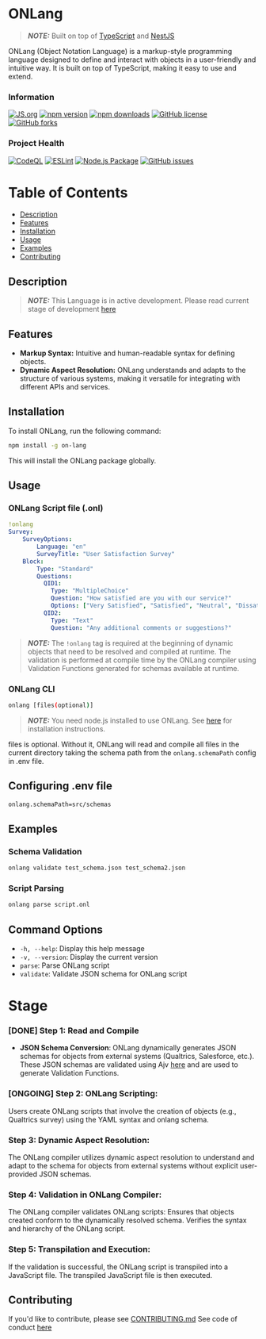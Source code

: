 [npm]: https://www.npmjs.com/package/on-lang
[github]: https://github.com/rajatasusual/on-lang
[readme]: https://github.com/rajatasusual/on-lang/blob/main/README.md
[twitter]: https://twitter.com/rajatasusual

# ONLang

> **_NOTE:_** Built on top of [TypeScript](https://www.typescriptlang.org/) and [NestJS](https://nestjs.com/)

ONLang (Object Notation Language) is a markup-style programming language designed to define and interact with objects in a user-friendly and intuitive way. It is built on top of TypeScript, making it easy to use and extend.

### Information
[![JS.org](https://img.shields.io/badge/JS.org-Documentation-ffe70b)](https://onlang.js.org/)
[![npm version](https://img.shields.io/npm/v/on-lang.svg)](https://www.npmjs.com/package/on-lang)
[![npm downloads](https://img.shields.io/npm/dm/on-lang.svg)](https://www.npmjs.com/package/on-lang)
[![GitHub license](https://img.shields.io/github/license/rajatasusual/on-lang.svg)](https://github.com/rajatasusual/on-lang/blob/main/LICENSE)
[![GitHub forks](https://img.shields.io/github/forks/rajatasusual/on-lang)](https://github.com/rajatasusual/on-lang/network)


### Project Health
[![CodeQL](https://github.com/rajatasusual/on-lang/actions/workflows/github-code-scanning/codeql/badge.svg)](https://github.com/rajatasusual/on-lang/actions/workflows/github-code-scanning/codeql)
[![ESLint](https://github.com/rajatasusual/on-lang/actions/workflows/eslint.yml/badge.svg)](https://github.com/rajatasusual/on-lang/actions/workflows/eslint.yml)
[![Node.js Package](https://github.com/rajatasusual/on-lang/actions/workflows/npm-test.yml/badge.svg)](https://github.com/rajatasusual/on-lang/actions/workflows/npm-test.yml)
[![GitHub issues](https://img.shields.io/github/issues/rajatasusual/on-lang)](https://github.com/rajatasusual/on-lang/issues)


# Table of Contents

- [Description](#description)
- [Features](#features)
- [Installation](#installation)
- [Usage](#usage)
- [Examples](#examples)
- [Contributing](#contributing)

## Description
> **_NOTE:_**  This Language is in active development. Please read current stage of development [here](#stage)

## Features

- **Markup Syntax:** Intuitive and human-readable syntax for defining objects.
- **Dynamic Aspect Resolution:** ONLang understands and adapts to the structure of various systems, making it versatile for integrating with different APIs and services.

## Installation

To install ONLang, run the following command:

```bash
npm install -g on-lang
```
This will install the ONLang package globally. 

## Usage

### ONLang Script file (.onl)
```yaml
!onlang
Survey:
    SurveyOptions:
        Language: "en"
        SurveyTitle: "User Satisfaction Survey"
    Block:
        Type: "Standard"
        Questions:
          QID1:
            Type: "MultipleChoice"
            Question: "How satisfied are you with our service?"
            Options: ["Very Satisfied", "Satisfied", "Neutral", "Dissatisfied", "Very Dissatisfied"]
          QID2:
            Type: "Text"
            Question: "Any additional comments or suggestions?"

```
>**_NOTE:_** The `!onlang` tag is required at the beginning of dynamic objects that need to be resolved and compiled at runtime. The validation is performed at compile time by the ONLang compiler using Validation Functions generated for schemas available at runtime.


### ONLang CLI
```bash
onlang [files(optional)]
```

> **_NOTE:_** You need node.js installed to use ONLang. See [here](https://nodejs.org/en/download/) for installation instructions.

files is optional. Without it, ONLang will read and compile all files in the current directory taking the schema path from the `onlang.schemaPath` config in .env file.

## Configuring .env file
```bash
onlang.schemaPath=src/schemas
```

## Examples

### Schema Validation
```bash
onlang validate test_schema.json test_schema2.json
```

### Script Parsing
```bash
onlang parse script.onl
```

## Command Options

- `-h, --help`: Display this help message
- `-v, --version`: Display the current version
- `parse`: Parse ONLang script
- `validate`: Validate JSON schema for ONLang script

# Stage
### [DONE] Step 1: Read and Compile
- **JSON Schema Conversion**:
ONLang dynamically generates JSON schemas for objects from external systems (Qualtrics, Salesforce, etc.).
These JSON schemas are validated using Ajv [here](https://github.com/ajv-validator/ajv) and are used to generate Validation Functions.

### [ONGOING] Step 2: ONLang Scripting:
Users create ONLang scripts that involve the creation of objects (e.g., Qualtrics survey) using the YAML syntax and onlang schema.

### Step 3: Dynamic Aspect Resolution:
The ONLang compiler utilizes dynamic aspect resolution to understand and adapt to the schema for objects from external systems without explicit user-provided JSON schemas.

### Step 4: Validation in ONLang Compiler:
The ONLang compiler validates ONLang scripts:
Ensures that objects created conform to the dynamically resolved schema.
Verifies the syntax and hierarchy of the ONLang script.

### Step 5: Transpilation and Execution:
If the validation is successful, the ONLang script is transpiled into a JavaScript file.
The transpiled JavaScript file is then executed.

## Contributing

If you'd like to contribute, please see [CONTRIBUTING.md](CONTRIBUTING.md)
See code of conduct [here](CODE_OF_CONDUCT.md)